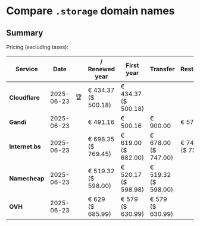 # Compare `.storage` domain names

## Summary

Pricing (excluding taxes):

| Service | Date |  | / Renewed year | First year | Transfer | Restoration |
|--|--|--|--|--|--|--|
| **Cloudflare** | 2025-06-23 | 🏆 | € 434.37<br>($ 500.18) | € 434.37<br>($ 500.18) |  |  |
| **Gandi** | 2025-06-23 |  | € 491.16 | € 500.16 | € 900.00 | € 571.04 |
| **Internet.bs** | 2025-06-23 |  | € 698.35<br>($ 769.45) | € 619.00<br>($ 682.00) | € 678.00<br>($ 747.00) | € 740.45<br>($ 732.55) |
| **Namecheap** | 2025-06-23 |  | € 519.32<br>($ 598.00) | € 520.17<br>($ 598.98) | € 519.32<br>($ 598.00) |  |
| **OVH** | 2025-06-23 |  | € 629<br>($ 685.99) | € 579<br>($ 630.99) | € 579<br>($ 630.99) |  |
